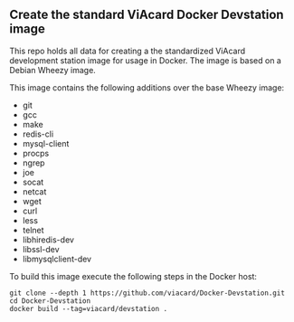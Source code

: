## Create the standard ViAcard Docker Devstation image

This repo holds all data for creating a the standardized ViAcard development station image for usage in Docker. The image is based on a Debian Wheezy image.

This image contains the following additions over the base Wheezy image:

* git 
* gcc 
* make 
* redis-cli
* mysql-client
* procps
* ngrep 
* joe 
* socat
* netcat
* wget 
* curl 
* less 
* telnet 
* libhiredis-dev 
* libssl-dev 
* libmysqlclient-dev


To build this image execute the following steps in the Docker host:
```
git clone --depth 1 https://github.com/viacard/Docker-Devstation.git
cd Docker-Devstation
docker build --tag=viacard/devstation . 
```
